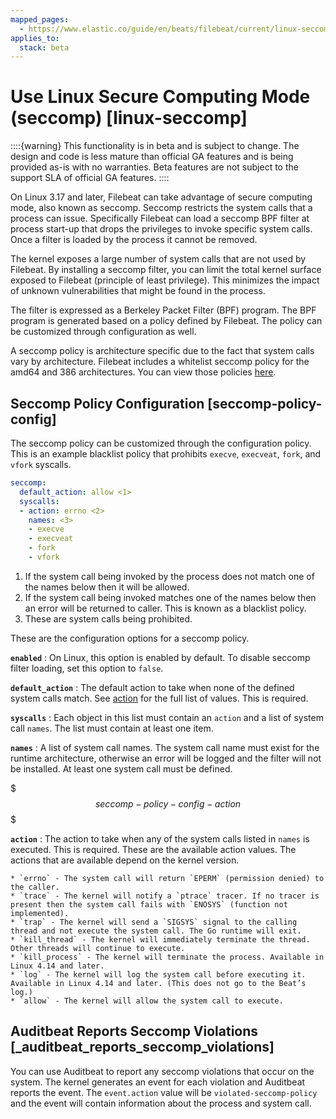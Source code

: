 ```yaml
---
mapped_pages:
  - https://www.elastic.co/guide/en/beats/filebeat/current/linux-seccomp.html
applies_to:
  stack: beta
---
```


# Use Linux Secure Computing Mode (seccomp) [linux-seccomp]

::::{warning}
This functionality is in beta and is subject to change. The design and code is less mature than official GA features and is being provided as-is with no warranties. Beta features are not subject to the support SLA of official GA features.
::::


On Linux 3.17 and later, Filebeat can take advantage of secure computing mode, also known as seccomp. Seccomp restricts the system calls that a process can issue. Specifically Filebeat can load a seccomp BPF filter at process start-up that drops the privileges to invoke specific system calls. Once a filter is loaded by the process it cannot be removed.

The kernel exposes a large number of system calls that are not used by Filebeat. By installing a seccomp filter, you can limit the total kernel surface exposed to Filebeat (principle of least privilege). This minimizes the impact of unknown vulnerabilities that might be found in the process.

The filter is expressed as a Berkeley Packet Filter (BPF) program. The BPF program is generated based on a policy defined by Filebeat. The policy can be customized through configuration as well.

A seccomp policy is architecture specific due to the fact that system calls vary by architecture. Filebeat includes a whitelist seccomp policy for the amd64 and 386 architectures. You can view those policies [here](https://github.com/elastic/beats/tree/master/libbeat/common/seccomp).


## Seccomp Policy Configuration [seccomp-policy-config]

The seccomp policy can be customized through the configuration policy. This is an example blacklist policy that prohibits `execve`, `execveat`, `fork`, and `vfork` syscalls.

```yaml
seccomp:
  default_action: allow <1>
  syscalls:
  - action: errno <2>
    names: <3>
    - execve
    - execveat
    - fork
    - vfork
```

1. If the system call being invoked by the process does not match one of the names below then it will be allowed.
2. If the system call being invoked matches one of the names below then an error will be returned to caller. This is known as a blacklist policy.
3. These are system calls being prohibited.


These are the configuration options for a seccomp policy.

**`enabled`**
:   On Linux, this option is enabled by default. To disable seccomp filter loading, set this option to `false`.

**`default_action`**
:   The default action to take when none of the defined system calls match. See [action](#seccomp-policy-config-action) for the full list of values. This is required.

**`syscalls`**
:   Each object in this list must contain an `action` and a list of system call `names`. The list must contain at least one item.

**`names`**
:   A list of system call names. The system call name must exist for the runtime architecture, otherwise an error will be logged and the filter will not be installed. At least one system call must be defined.

$$$seccomp-policy-config-action$$$

**`action`**
:   The action to take when any of the system calls listed in `names` is executed. This is required. These are the available action values. The actions that are available depend on the kernel version.

    * `errno` - The system call will return `EPERM` (permission denied) to the caller.
    * `trace` - The kernel will notify a `ptrace` tracer. If no tracer is present then the system call fails with `ENOSYS` (function not implemented).
    * `trap` - The kernel will send a `SIGSYS` signal to the calling thread and not execute the system call. The Go runtime will exit.
    * `kill_thread` - The kernel will immediately terminate the thread. Other threads will continue to execute.
    * `kill_process` - The kernel will terminate the process. Available in Linux 4.14 and later.
    * `log` - The kernel will log the system call before executing it. Available in Linux 4.14 and later. (This does not go to the Beat’s log.)
    * `allow` - The kernel will allow the system call to execute.



## Auditbeat Reports Seccomp Violations [_auditbeat_reports_seccomp_violations]

You can use Auditbeat to report any seccomp violations that occur on the system. The kernel generates an event for each violation and Auditbeat reports the event. The `event.action` value will be `violated-seccomp-policy` and the event will contain information about the process and system call.

